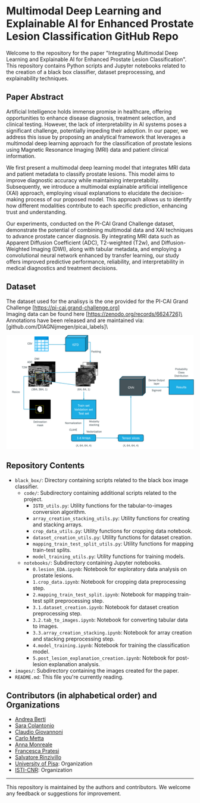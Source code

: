 # Multimodal Deep Learning and Explainable AI for Enhanced Prostate Lesion Classification GitHub Repo

Welcome to the repository for the paper "Integrating Multimodal Deep Learning and Explainable AI for Enhanced Prostate Lesion Classification".
This repository contains Python scripts and Jupyter notebooks related to the creation of a black box classifier, dataset preprocessing, and explainability techniques.

## Paper Abstract

Artificial Intelligence holds immense promise in healthcare, offering opportunities to enhance disease diagnosis, treatment selection, and clinical testing. However, the lack of interpretability in AI systems poses a significant challenge, potentially impeding their adoption. In our paper, we address this issue by proposing an analytical framework that leverages a multimodal deep learning approach for the classification of prostate lesions using Magnetic Resonance Imaging (MRI) data and patient clinical information.

We first present a multimodal deep learning model that integrates MRI data and patient metadata to classify prostate lesions. This model aims to improve diagnostic accuracy while maintaining interpretability. Subsequently, we introduce a multimodal explainable artificial intelligence (XAI) approach, employing visual explanations to elucidate the decision-making process of our proposed model. This approach allows us to identify how different modalities contribute to each specific prediction, enhancing trust and understanding.

Our experiments, conducted on the PI-CAI Grand Challenge dataset, demonstrate the potential of combining multimodal data and XAI techniques to advance prostate cancer diagnosis. By integrating MRI data such as Apparent Diffusion Coefficient (ADC), T2-weighted (T2w), and Diffusion-Weighted Imaging (DWI), along with tabular metadata, and employing a convolutional neural network enhanced by transfer learning, our study offers improved predictive performance, reliability, and interpretability in medical diagnostics and treatment decisions.

## Dataset
The dataset used for the analisys is the one provided for the PI-CAI Grand Challenge [https://pi-cai.grand-challenge.org] \
Imaging data can be found here [https://zenodo.org/records/6624726]\
Annotations have been released and are maintained via: [github.com/DIAGNijmegen/picai_labels]\

![Workflow XAI Prostate](images/workflow_xai_prostate.png)

## Repository Contents

- `black_box/`: Directory containing scripts related to the black box image classifier.
  - `code/`: Subdirectory containing additional scripts related to the project.
    - `IGTD_utils.py`: Utility functions for the tabular-to-images conversion algorithm.
    - `array_creation_stacking_utils.py`: Utility functions for creating and stacking arrays.
    - `crop_data_utils.py`: Utility functions for cropping data notebook.
    - `dataset_creation_utils.py`: Utility functions for dataset creation.
    - `mapping_train_test_split_utils.py`: Utility functions for mapping train-test splits.
    - `model_training_utils.py`: Utility functions for training models.
  - `notebooks/`: Subdirectory containing Jupyter notebooks.
    - `0.lesion_EDA.ipynb`: Notebook for exploratory data analysis on prostate lesions.
    - `1.crop_data.ipynb`: Notebook for cropping data preprocessing step.
    - `2.mapping_train_test_split.ipynb`: Notebook for mapping train-test split preprocessing step.
    - `3.1.dataset_creation.ipynb`: Notebook for dataset creation preprocessing step.
    - `3.2.tab_to_images.ipynb`: Notebook for converting tabular data to images.
    - `3.3.array_creation_stacking.ipynb`: Notebook for array creation and stacking preprocessing step.
    - `4.model_training.ipynb`: Notebook for training the classification model.
    - `5.post_lesion_explanation_creation.ipynb`: Notebook for post-lesion explanation analysis.
- `images/`: Subdirectory containing the images created for the paper. 
- `README.md`: This file you're currently reading.

<!---
## Citation
If you find our work helpful, please consider citing our paper:
\[citation\]
-->


## Contributors (in alphabetical order) and Organizations
- [Andrea Berti](https://github.com/----)
- [Sara Colantonio](https://github.com/----)
- [Claudio Giovannoni]([https://github.com/johndoe](https://github.com/cgiova))
- [Carlo Metta](https://github.com/----)
- [Anna Monreale](https://github.com/----)
- [Francesca Pratesi](https://github.com/----)
- [Salvatore Rinzivillo](https://github.com/----)
- [University of Pisa]([https://github.com/unipisa]): Organization
- [ISTI-CNR]((https://www.isti.cnr.it/en/)): Organization

---
This repository is maintained by the authors and contributors. We welcome any feedback or suggestions for improvement.
